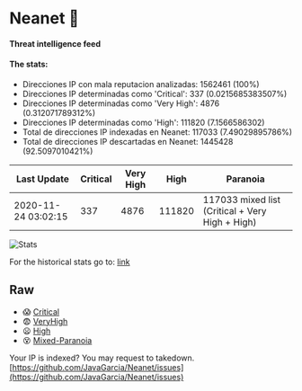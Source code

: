 # Neanet :hocho:
#### Threat intelligence feed
#### The stats:

- Direcciones IP con mala reputacion analizadas: 1562461 (100%)
- Direcciones IP determinadas como 'Critical':  337 (0.0215685383507%)
- Direcciones IP determinadas como 'Very High':  4876 (0.312071789312%)
- Direcciones IP determinadas como 'High':  111820 (7.1566586302)
- Total de direcciones IP indexadas en Neanet:  117033 (7.49029895786%)
- Total de direcciones IP descartadas en Neanet:  1445428 (92.5097010421%)

| Last Update | Critical | Very High | High | Paranoia |
| --- | --- | --- | --- | --- |
| 2020-11-24 03:02:15 | 337 | 4876 | 111820 | 117033 mixed list (Critical + Very High + High)|

![Stats](https://docs.google.com/spreadsheets/d/e/2PACX-1vSnaNMIXVabIpDJjufMlzH7poXnshF3mgd8Is1g9ytUEzVsP5my4Trn8f-xkoLLQ38xpL3HtmUexLo6/pubchart?oid=501124687&format=image)

For the historical stats go to: [link](/stats.csv)
## Raw
- :scream: [Critical](https://raw.githubusercontent.com/JavaGarcia/Neanet/master/blacklists/neanet_critical.txt)
- :fearful: [VeryHigh](https://raw.githubusercontent.com/JavaGarcia/Neanet/master/blacklists/neanet_veryHigh.txtt)
- :frowning: [High](https://raw.githubusercontent.com/JavaGarcia/Neanet/master/blacklists/neanet_high.txt)
- :dizzy_face: [Mixed-Paranoia](https://raw.githubusercontent.com/JavaGarcia/Neanet/master/blacklists/neanet_all.txt)


Your IP is indexed? You may request to takedown. [https://github.com/JavaGarcia/Neanet/issues](https://github.com/JavaGarcia/Neanet/issues)



























































































































































































































































































































































































































































































































































































































































































































































































































































































































































































































































































































































































































































































































































































































































































































































































































































































































































































































































































































































































































































































































































































































































































































































































































































